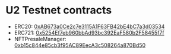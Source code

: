 # U2 Testnet contracts

- ERC20: [0xAB673a0Ce2c7e3115A1F63FB42bE4bC7a3d03534](https://testnet.u2uscan.xyz/address/0xAB673a0Ce2c7e3115A1F63FB42bE4bC7a3d03534)
- ERC721: [0x5254Ef7eb960bbAd93bc392EaF580b2F58455f7f](https://testnet.u2uscan.xyz/address/0x5254Ef7eb960bbAd93bc392EaF580b2F58455f7f)
- NFTPresaleManager: [0xb15c844e85cb3f95AC89EecA3c508264a870Bd50](https://testnet.u2uscan.xyz/address/0xb15c844e85cb3f95AC89EecA3c508264a870Bd50)
